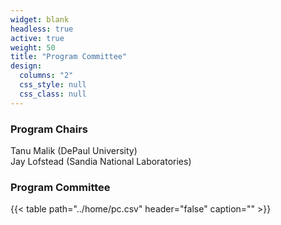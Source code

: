 ```yaml
---
widget: blank
headless: true
active: true
weight: 50
title: "Program Committee"
design:
  columns: "2"
  css_style: null
  css_class: null
---
```


### Program Chairs
Tanu Malik (DePaul University)  
Jay Lofstead (Sandia National Laboratories)  

### Program Committee

{{< table path="../home/pc.csv" header="false" caption="" >}}
